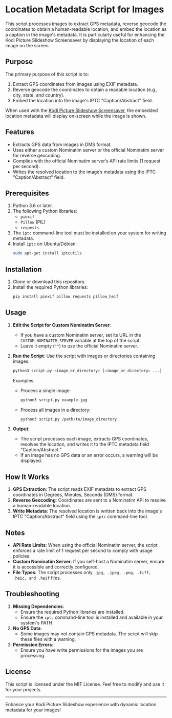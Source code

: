 
# Location Metadata Script for Images

This script processes images to extract GPS metadata, reverse geocode the coordinates to obtain a human-readable location, and embed the location as a caption in the image's metadata. It is particularly useful for enhancing the Kodi Picture Slideshow Screensaver by displaying the location of each image on the screen.

## Purpose

The primary purpose of this script is to:

1. Extract GPS coordinates from images using EXIF metadata.
2. Reverse geocode the coordinates to obtain a readable location (e.g., city, state, and country).
3. Embed the location into the image's IPTC "Caption/Abstract" field.

When used with the [Kodi Picture Slideshow Screensaver](https://kodi.wiki/view/Add-on:Picture_Slideshow_Screensaver), the embedded location metadata will display on-screen while the image is shown.

## Features

- Extracts GPS data from images in DMS format.
- Uses either a custom Nominatim server or the official Nominatim server for reverse geocoding.
- Complies with the official Nominatim server’s API rate limits (1 request per second).
- Writes the resolved location to the image’s metadata using the IPTC "Caption/Abstract" field.

## Prerequisites

1. Python 3.6 or later.
2. The following Python libraries:
   - `piexif`
   - `Pillow` (PIL)
   - `requests`
3. The `iptc` command-line tool must be installed on your system for writing metadata.
4. Install `iptc` on Ubuntu/Debian:
   ```bash
   sudo apt-get install iptcutils
   ```

## Installation

1. Clone or download this repository.
2. Install the required Python libraries:
   ```bash
   pip install piexif pillow requests pillow_heif
   ```

## Usage

1. **Edit the Script for Custom Nominatim Server**:
   - If you have a custom Nominatim server, set its URL in the `CUSTOM_NOMINATIM_SERVER` variable at the top of the script.
   - Leave it empty (`""`) to use the official Nominatim server.

2. **Run the Script**:
   Use the script with images or directories containing images.
   ```bash
   python3 script.py <image_or_directory> [<image_or_directory> ...]
   ```
   Examples:
   - Process a single image:
     ```bash
     python3 script.py example.jpg
     ```
   - Process all images in a directory:
     ```bash
     python3 script.py /path/to/image_directory
     ```

3. **Output**:
   - The script processes each image, extracts GPS coordinates, resolves the location, and writes it to the IPTC metadata field "Caption/Abstract."
   - If an image has no GPS data or an error occurs, a warning will be displayed.

## How It Works

1. **GPS Extraction**: The script reads EXIF metadata to extract GPS coordinates in Degrees, Minutes, Seconds (DMS) format.
2. **Reverse Geocoding**: Coordinates are sent to a Nominatim API to resolve a human-readable location.
3. **Write Metadata**: The resolved location is written back into the image's IPTC "Caption/Abstract" field using the `iptc` command-line tool.

## Notes

- **API Rate Limits**: When using the official Nominatim server, the script enforces a rate limit of 1 request per second to comply with usage policies.
- **Custom Nominatim Server**: If you self-host a Nominatim server, ensure it is accessible and correctly configured.
- **File Types**: The script processes only `.jpg, .jpeg, .png, .tiff, .heic, and .heif` files.

## Troubleshooting

1. **Missing Dependencies**:
   - Ensure the required Python libraries are installed.
   - Ensure the `iptc` command-line tool is installed and available in your system's PATH.
2. **No GPS Data**:
   - Some images may not contain GPS metadata. The script will skip these files with a warning.
3. **Permission Errors**:
   - Ensure you have write permissions for the images you are processing.

## License

This script is licensed under the MIT License. Feel free to modify and use it for your projects.

---

Enhance your Kodi Picture Slideshow experience with dynamic location metadata for your images!
